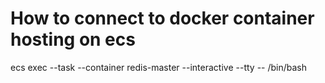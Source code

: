 # How to connect to docker container hosting on ecs

ecs exec --task <task id> --container redis-master --interactive --tty -- /bin/bash